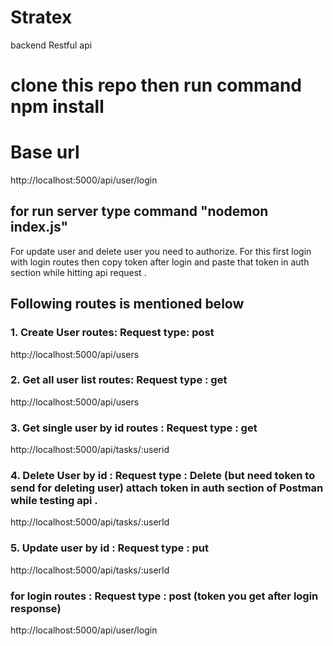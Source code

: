 # Stratex
backend Restful api

# clone this repo then run command npm install

# Base url
http://localhost:5000/api/user/login

## for run server type command "nodemon index.js"

For update user and delete user you need to authorize. For this first login with login routes then copy token after login and paste that token in auth section while hitting api request .

## Following routes is mentioned below

### 1. Create User routes: Request type: post 
http://localhost:5000/api/users
### 2. Get all user list routes: Request type : get
http://localhost:5000/api/users
### 3. Get single user by id routes : Request type : get
http://localhost:5000/api/tasks/:userid
### 4. Delete User by id : Request type : Delete (but need token to send for deleting user) attach token in auth section of Postman  while testing api .
http://localhost:5000/api/tasks/:userId
### 5. Update user by id : Request type : put
http://localhost:5000/api/tasks/:userId

### for login routes : Request type : post (token you get after login response)
http://localhost:5000/api/user/login
  



